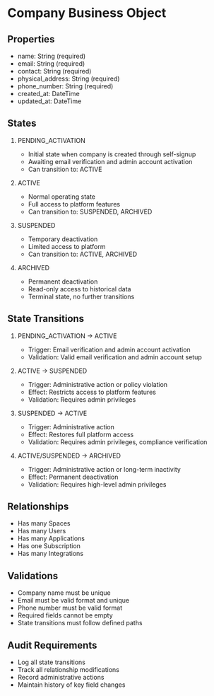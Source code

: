 # Company Business Object

## Properties
- name: String (required)
- email: String (required)
- contact: String (required)
- physical_address: String (required)
- phone_number: String (required)
- created_at: DateTime
- updated_at: DateTime

## States
1. PENDING_ACTIVATION
   - Initial state when company is created through self-signup
   - Awaiting email verification and admin account activation
   - Can transition to: ACTIVE

2. ACTIVE
   - Normal operating state
   - Full access to platform features
   - Can transition to: SUSPENDED, ARCHIVED

3. SUSPENDED
   - Temporary deactivation
   - Limited access to platform
   - Can transition to: ACTIVE, ARCHIVED

4. ARCHIVED
   - Permanent deactivation
   - Read-only access to historical data
   - Terminal state, no further transitions

## State Transitions
1. PENDING_ACTIVATION → ACTIVE
   - Trigger: Email verification and admin account activation
   - Validation: Valid email verification and admin account setup

2. ACTIVE → SUSPENDED
   - Trigger: Administrative action or policy violation
   - Effect: Restricts access to platform features
   - Validation: Requires admin privileges

3. SUSPENDED → ACTIVE
   - Trigger: Administrative action
   - Effect: Restores full platform access
   - Validation: Requires admin privileges, compliance verification

4. ACTIVE/SUSPENDED → ARCHIVED
   - Trigger: Administrative action or long-term inactivity
   - Effect: Permanent deactivation
   - Validation: Requires high-level admin privileges

## Relationships
- Has many Spaces
- Has many Users
- Has many Applications
- Has one Subscription
- Has many Integrations

## Validations
- Company name must be unique
- Email must be valid format and unique
- Phone number must be valid format
- Required fields cannot be empty
- State transitions must follow defined paths

## Audit Requirements
- Log all state transitions
- Track all relationship modifications
- Record administrative actions
- Maintain history of key field changes